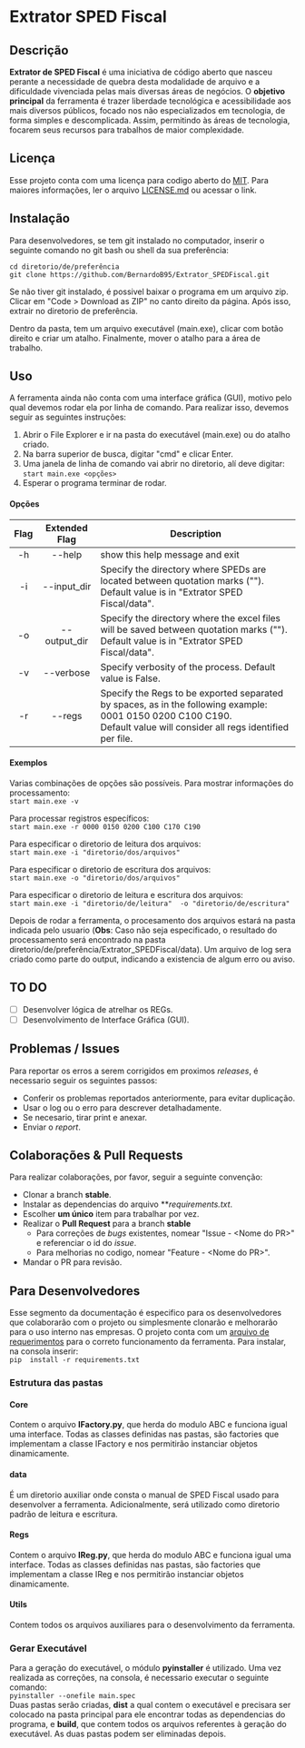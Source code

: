 # Extrator SPED Fiscal 
## Descrição
**Extrator de SPED Fiscal** é uma iniciativa de código aberto que nasceu perante a necessidade de quebra desta modalidade de arquivo e a dificuldade vivenciada pelas mais diversas áreas de negócios. O **objetivo principal** da ferramenta é trazer liberdade tecnológica e acessibilidade aos mais diversos públicos, focado nos não especializados em tecnologia, de forma simples e descomplicada. Assim, permitindo às áreas de tecnologia, focarem seus recursos para trabalhos de maior complexidade.


## Licença
Esse projeto conta com uma licença para codigo aberto do [MIT](https://choosealicense.com/licenses/mit/). Para maiores informações, ler o arquivo [LICENSE.md](https://github.com/BernardoB95/Extrator_SPEDFiscal/blob/main/README.md) ou acessar o link.

## Instalação
Para desenvolvedores, se tem git instalado no computador, inserir o seguinte comando no git bash ou shell da sua preferência:
```
cd diretorio/de/preferência
git clone https://github.com/BernardoB95/Extrator_SPEDFiscal.git
```

Se não tiver git instalado, é possivel baixar o programa em um arquivo zip. Clicar em "Code > Download as ZIP" no canto direito da página. Após isso, extrair no diretorio de preferência.

Dentro da pasta, tem um arquivo executável (main.exe), clicar com botão direito e criar um atalho. Finalmente, mover o atalho para a área de trabalho.


## Uso
A ferramenta ainda não conta com uma interface gráfica (GUI), motivo pelo qual devemos rodar ela por linha de comando. Para realizar isso, devemos seguir as seguintes instruções:
1. Abrir o File Explorer e ir na pasta do executável (main.exe) ou do atalho criado.
2. Na barra superior de busca, digitar "cmd" e clicar Enter.
3. Uma janela de linha de comando vai abrir no diretorio, alí deve digitar: `start main.exe <opções>`
4. Esperar o programa terminar de rodar.

#### Opções
| Flag   | Extended Flag | Description |
| :----: | :-----------: | --------------------- |
| -h     | --help        | show this help message and exit |
| -i     | --input_dir   | Specify the directory where SPEDs are located between quotation marks ("").<br> Default value is in "Extrator SPED Fiscal/data". |
| -o     | --output_dir  | Specify the directory where the excel files will be saved between quotation marks ("").<br> Default value is in "Extrator SPED Fiscal/data". |
| -v     | --verbose     | Specify verbosity of the process. Default value is False. |
| -r     | --regs        | Specify the Regs to be exported separated by spaces, as in the following example: 0001 0150 0200 C100 C190.<br> Default value will consider all regs identified per file. |

#### Exemplos
Varias combinações de opções são possíveis.
Para mostrar informações do processamento:<br>
`start main.exe -v`

Para processar registros específicos:<br>
`start main.exe -r 0000 0150 0200 C100 C170 C190`

Para especificar o diretorio de leitura  dos arquivos:<br>
`start main.exe -i "diretorio/dos/arquivos"`

Para especificar o diretorio de escritura dos arquivos:<br>
`start main.exe -o "diretorio/dos/arquivos"`

Para especificar o diretorio de leitura e escritura dos arquivos:<br>
`start main.exe -i "diretorio/de/leitura"  -o "diretorio/de/escritura"`

Depois de rodar a ferramenta, o procesamento dos arquivos estará na pasta indicada pelo usuario (**Obs**: Caso não seja especificado, o resultado do processamento será encontrado na pasta diretorio/de/preferência/Extrator_SPEDFiscal/data). Um arquivo de log sera criado como parte do output, indicando a existencia de algum erro ou aviso.

## TO DO
- [ ] Desenvolver lógica de atrelhar os REGs.
- [ ] Desenvolvimento de Interface Gráfica (GUI).

## Problemas / Issues
Para reportar os erros a serem corrigidos em proximos *releases*, é necessario seguir os seguintes passos:
- Conferir os problemas reportados anteriormente, para evitar duplicação.
- Usar o log ou o erro para descrever detalhadamente.
- Se necesario, tirar print e anexar.
- Enviar o *report*.


## Colaborações & Pull Requests
Para realizar colaborações, por favor, seguir a seguinte convenção:
 - Clonar a branch **stable**.
 - Instalar as dependencias do arquivo ***requirements.txt*.
 - Escolher **um único** item para trabalhar por vez.
 - Realizar o **Pull Request** para a branch **stable**
   - Para correções de *bugs* existentes, nomear "Issue - \<Nome do PR\>" e referenciar o id do *issue*.
   - Para melhorias no codigo, nomear "Feature - \<Nome do PR\>".
 - Mandar o PR para revisão.

## Para Desenvolvedores
Esse segmento da documentação é especifico para os desenvolvedores que colaborarão com o projeto ou simplesmente clonarão e melhorarão para o uso interno nas empresas. O projeto conta com um [arquivo de requerimentos](https://github.com/BernardoB95/Extrator_SPEDFiscal/edit/main/requirements.txt) para o correto funcionamento da ferramenta. Para instalar, na consola inserir: <br>
`pip  install -r requirements.txt`

### Estrutura das pastas
#### Core
Contem o arquivo **IFactory.py**, que herda do modulo ABC e funciona igual uma interface. Todas as classes definidas nas pastas, são factories que implementam a classe IFactory e nos permitirão instanciar objetos dinamicamente.

#### data
É um diretorio auxiliar onde consta o manual de SPED Fiscal usado para desenvolver a ferramenta. Adicionalmente, será utilizado como diretorio padrão de leitura e escritura.

#### Regs
Contem o arquivo **IReg.py**, que herda do modulo ABC e funciona igual uma interface. Todas as classes definidas nas pastas, são factories que implementam a classe IReg e nos permitirão instanciar objetos dinamicamente.

#### Utils
Contem todos os arquivos auxiliares para o desenvolvimento da ferramenta.

### Gerar Executável
Para a geração do executável, o módulo **pyinstaller** é utilizado. Uma vez realizada as correções, na consola, é necessario executar o seguinte comando:<br>
`pyinstaller --onefile main.spec`<br>
Duas pastas serão criadas, **dist** a qual contem o executável e precisara ser colocado na pasta principal para ele encontrar todas as dependencias do programa, e **build**, que contem todos os arquivos referentes à geração do executável. As duas pastas podem ser eliminadas depois.
